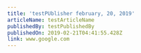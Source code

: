 ```yaml
---
title: 'testPUblisher february, 20, 2019'
articleName: testArticleName
publishedBy: testPublishedBy
publishedOn: 2019-02-21T04:41:55.428Z
link: www.google.com
---
```


